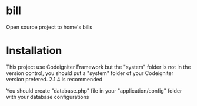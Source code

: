 bill
====

Open source project to home's bills


Installation
====

This project use Codeigniter Framework but the "system" folder is not in the version control, you
should put a "system" folder of your Codeigniter version prefered. 2.1.4 is recommended

You should create "database.php" file in your "application/config" folder with your database
configurations
